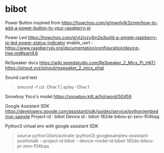 # bibot

Power Button inspired from 
https://howchoo.com/g/mwnlytk3zmm/how-to-add-a-power-button-to-your-raspberry-pi

Power Led 
https://howchoo.com/g/ytzjyzy4m2e/build-a-simple-raspberry-pi-led-power-status-indicator
enable_uart : https://www.raspberrypi.org/documentation/configuration/device-tree.md#part4.6

ReSpeaker docs
https://wiki.seeedstudio.com/ReSpeaker_2_Mics_Pi_HAT/
https://pinout.xyz/pinout/respeaker_2_mics_phat

Sound card test
> arecord -f cd -Dhw:1 | aplay -Dhw:1

Snowboy 
Yoco's model https://snowboy.kitt.ai/hotword/50459


Google Assistant SDK
https://developers.google.com/assistant/sdk/guides/service/python/embed/run-sample
Project-id : bibot
Device id : bibot-182de-bibou-pi-zero-f04bqq

Python3 virtual env with google assistant SDK
> source python3/bin/activate
> (python3) googlesamples-assistant-pushtotalk --project-id bibot --device-model-id bibot-182de-bibou-pi-zero-f04bqq

